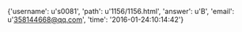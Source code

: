 {'username': u's0081', 'path': u'1156/1156.html', 'answer': u'B', 'email': u'358144668@qq.com', 'time': '2016-01-24:10:14:42'}